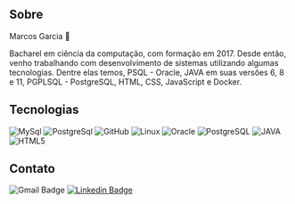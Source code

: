 ## Sobre
Marcos Garcia 🙂

Bacharel em ciência da computação, com formação em 2017. Desde então, venho trabalhando com desenvolvimento de sistemas utilizando algumas tecnologias.
Dentre elas temos, PSQL - Oracle, JAVA em suas versões 6, 8 e 11, PGPLSQL - PostgreSQL, HTML, CSS, JavaScript e Docker.

## Tecnologias

![MySql](https://img.shields.io/badge/-MySql-003B57?&logo=MySQL&logoColor=FFFFFF) ![PostgreSql](https://img.shields.io/badge/-PostgreSql-336791?&logo=postgresql&logoColor=FFFFFF) ![GitHub](https://img.shields.io/badge/-GitHub-181717?&logo=GitHub&logoColor=FFFFFF) ![Linux](https://img.shields.io/badge/-Linux-FCC624?&logo=Linux&logoColor=black) ![Oracle](https://img.shields.io/badge/Oracle-PL%2FSQL-red) ![PostgreSQL](https://img.shields.io/badge/PostgreSQL-PGPLSQL-blue)
![JAVA](https://img.shields.io/badge/Java-6%2C%208%20e%2011-red) ![HTML5](https://img.shields.io/badge/-HTML5-E34F26?&logo=HTML5&logoColor=FFFFFF) 

## Contato
![Gmail Badge](https://img.shields.io/badge/-Gmail-c14438?style=flat-square&logo=Gmail&logoColor=white&link=mailto:macgarcia.iron@gmail.com) [![Linkedin Badge](https://img.shields.io/badge/-LinkedIn-blue?style=flat-square&logo=Linkedin&logoColor=white&link=lhttps://www.linkedin.com/in/mac-garcia/)](https://www.linkedin.com/in/mac-garcia/)
